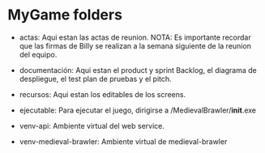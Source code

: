 # MyGame folders

- actas:
Aqui estan las actas de reunion.
NOTA: Es importante recordar que las firmas de Billy se realizan a la semana siguiente de la reunion del equipo.

- documentación:
Aqui estan el product y sprint Backlog, el diagrama de despliegue, el test plan de pruebas y el pitch.

- recursos:
Aqui estan los editables de los screens.

- ejecutable:
Para ejecutar el juego, dirigirse a /MedievalBrawler/__init__.exe

- venv-api:
Ambiente virtual del web service.

- venv-medieval-brawler:
Ambiente virtual de medieval-brawler

